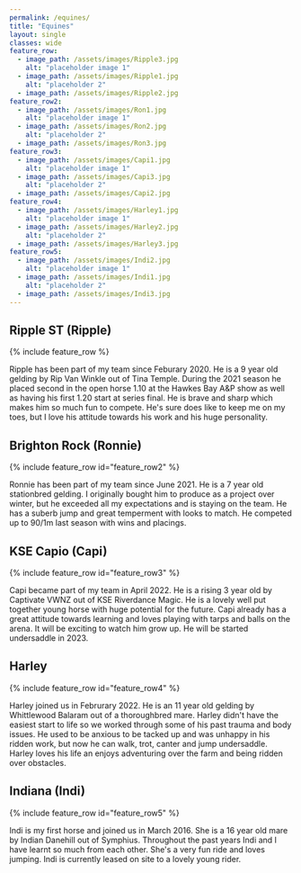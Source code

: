 ```yaml
---
permalink: /equines/
title: "Equines"
layout: single
classes: wide
feature_row:
  - image_path: /assets/images/Ripple3.jpg
    alt: "placeholder image 1"
  - image_path: /assets/images/Ripple1.jpg
    alt: "placeholder 2"
  - image_path: /assets/images/Ripple2.jpg
feature_row2:
  - image_path: /assets/images/Ron1.jpg
    alt: "placeholder image 1"
  - image_path: /assets/images/Ron2.jpg
    alt: "placeholder 2"
  - image_path: /assets/images/Ron3.jpg
feature_row3:
  - image_path: /assets/images/Capi1.jpg
    alt: "placeholder image 1"
  - image_path: /assets/images/Capi3.jpg
    alt: "placeholder 2"
  - image_path: /assets/images/Capi2.jpg
feature_row4:
  - image_path: /assets/images/Harley1.jpg
    alt: "placeholder image 1"
  - image_path: /assets/images/Harley2.jpg
    alt: "placeholder 2"
  - image_path: /assets/images/Harley3.jpg
feature_row5:
  - image_path: /assets/images/Indi2.jpg
    alt: "placeholder image 1"
  - image_path: /assets/images/Indi1.jpg
    alt: "placeholder 2"
  - image_path: /assets/images/Indi3.jpg
---
```

## Ripple ST (Ripple)
{% include feature_row %}

Ripple has been part of my team since Feburary 2020. He is a 9 year old gelding by Rip Van Winkle out of Tina Temple. During the 2021 season he placed second in the open horse 1.10 at the Hawkes Bay A&P show as well as having his first 1.20 start at series final. He is brave and sharp which makes him so much fun to compete. He's sure  does like to keep me on my toes, but I love his attitude towards his work and his huge personality.   

## Brighton Rock (Ronnie)
{% include feature_row id="feature_row2" %}

Ronnie has been part of my team since June 2021. He is a 7 year old stationbred gelding. I originally bought him to produce as a project over winter, but he exceeded all my expectations and is staying on the team. He has a suberb jump and great temperment with looks to match. He competed up to 90/1m last season with wins and placings.  

## KSE Capio (Capi)
{% include feature_row id="feature_row3" %}

Capi became part of my team in April 2022. He is a rising 3 year old by Captivate VWNZ out of KSE Riverdance Magic. He is a lovely well put together young horse with huge potential for the future. Capi already has a great attitude towards learning and loves playing with tarps and balls on the arena. It will be exciting to watch him grow up. He will be started undersaddle in 2023.

## Harley
{% include feature_row id="feature_row4" %}

Harley joined us in Februrary 2022. He is an 11 year old gelding by Whittlewood Balaram out of a thoroughbred mare. Harley didn't have the easiest start to life so we worked through some of his past trauma and body issues. He used to be anxious to be tacked up and was unhappy in his ridden work, but now he can walk, trot, canter and jump undersaddle. Harley loves his life an enjoys adventuring over the farm and being ridden over obstacles.    

## Indiana (Indi)
{% include feature_row id="feature_row5" %}

Indi is my first horse and joined us in March 2016. She is a 16 year old mare by Indian Danehill out of Symphius. Throughout the past years Indi and I have learnt so much from each other. She's a very fun ride and loves jumping. Indi is currently leased on site to a lovely young rider. 



